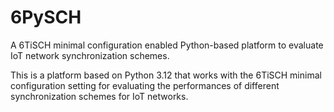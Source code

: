 # 6PySCH
A 6TiSCH minimal configuration enabled Python-based platform to evaluate IoT network synchronization schemes.

This is a platform based on Python 3.12 that works with the 6TiSCH minimal configuration setting for evaluating the performances of different synchronization schemes for IoT networks.
